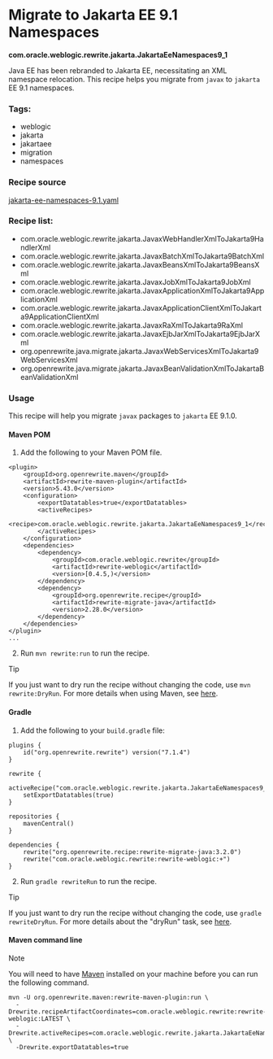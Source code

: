 # Migrate to Jakarta EE 9.1 Namespaces
**com.oracle.weblogic.rewrite.jakarta.JakartaEeNamespaces9_1**

Java EE has been rebranded to Jakarta EE, necessitating an XML namespace relocation. This recipe helps you migrate from `javax` to `jakarta` EE 9.1 namespaces.

### Tags:
  - weblogic
  - jakarta
  - jakartaee
  - migration
  - namespaces

### Recipe source

[jakarta-ee-namespaces-9.1.yaml](https://github.com/oracle/rewrite-recipes/blob/main/rewrite-weblogic/src/main/resources/META-INF/rewrite/jakarta-ee-namespaces-9.1.yaml)

### Recipe list:

 - com.oracle.weblogic.rewrite.jakarta.JavaxWebHandlerXmlToJakarta9HandlerXml
 - com.oracle.weblogic.rewrite.jakarta.JavaxBatchXmlToJakarta9BatchXml
 - com.oracle.weblogic.rewrite.jakarta.JavaxBeansXmlToJakarta9BeansXml
 - com.oracle.weblogic.rewrite.jakarta.JavaxJobXmlToJakarta9JobXml
 - com.oracle.weblogic.rewrite.jakarta.JavaxApplicationXmlToJakarta9ApplicationXml
 - com.oracle.weblogic.rewrite.jakarta.JavaxApplicationClientXmlToJakarta9ApplicationClientXml
 - com.oracle.weblogic.rewrite.jakarta.JavaxRaXmlToJakarta9RaXml
 - com.oracle.weblogic.rewrite.jakarta.JavaxEjbJarXmlToJakarta9EjbJarXml
 - org.openrewrite.java.migrate.jakarta.JavaxWebServicesXmlToJakarta9WebServicesXml
 - org.openrewrite.java.migrate.jakarta.JavaxBeanValidationXmlToJakartaBeanValidationXml

### Usage

This recipe will help you migrate `javax` packages to `jakarta` EE 9.1.0.

#### Maven POM

1. Add the following to your Maven POM file.
```
<plugin>
    <groupId>org.openrewrite.maven</groupId>
    <artifactId>rewrite-maven-plugin</artifactId>
    <version>5.43.0</version>
    <configuration>
        <exportDatatables>true</exportDatatables>
        <activeRecipes>
            <recipe>com.oracle.weblogic.rewrite.jakarta.JakartaEeNamespaces9_1</recipe>
        </activeRecipes>
    </configuration>
    <dependencies>
        <dependency>
            <groupId>com.oracle.weblogic.rewrite</groupId>
            <artifactId>rewrite-weblogic</artifactId>
            <version>[0.4.5,)</version>
        </dependency>
        <dependency>
            <groupId>org.openrewrite.recipe</groupId>
            <artifactId>rewrite-migrate-java</artifactId>
            <version>2.28.0</version>
        </dependency>
    </dependencies>
</plugin>
...
```
2. Run `mvn rewrite:run` to run the recipe.

> [!TIP]  
> If you just want to dry run the recipe without changing the code, use `mvn rewrite:DryRun`. For more details when using Maven, see [here](https://docs.openrewrite.org/reference/rewrite-maven-plugin).

#### Gradle

1. Add the following to your `build.gradle` file:

```
plugins {
    id("org.openrewrite.rewrite") version("7.1.4")
}

rewrite {
    activeRecipe("com.oracle.weblogic.rewrite.jakarta.JakartaEeNamespaces9_1")
    setExportDatatables(true)
}

repositories {
    mavenCentral()
}

dependencies {
    rewrite("org.openrewrite.recipe:rewrite-migrate-java:3.2.0")
    rewrite("com.oracle.weblogic.rewrite:rewrite-weblogic:+")
}
```
2. Run `gradle rewriteRun` to run the recipe.

> [!TIP]  
> If you just want to dry run the recipe without changing the code, use `gradle rewriteDryRun`. For more details about the "dryRun" task, see [here](https://docs.openrewrite.org/reference/gradle-plugin-configuration#the-dryrun-task).

#### Maven command line

> [!NOTE]
> You will need to have [Maven](https://maven.apache.org/download.cgi) installed on your machine before you can run the following command.

```
mvn -U org.openrewrite.maven:rewrite-maven-plugin:run \
  -Drewrite.recipeArtifactCoordinates=com.oracle.weblogic.rewrite:rewrite-weblogic:LATEST \
  -Drewrite.activeRecipes=com.oracle.weblogic.rewrite.jakarta.JakartaEeNamespaces9_1 \
  -Drewrite.exportDatatables=true
  ```
